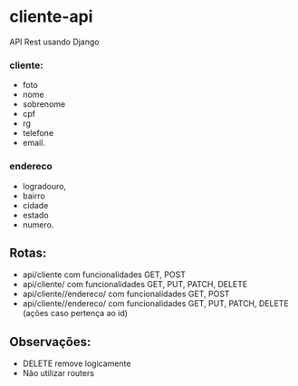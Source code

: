 # cliente-api
API Rest usando Django 


### cliente: 
- foto
- nome
- sobrenome
- cpf
- rg
- telefone
- email.

### endereco
- logradouro,
- bairro
- cidade
- estado
- numero.

## Rotas: 

- api/cliente com funcionalidades GET, POST
- api/cliente/<ph-cliente> com funcionalidades GET, PUT, PATCH, DELETE
- api/cliente/<pk-cliente>/endereco/ com funcionalidades GET, POST
- api/cliente/<pk-cliente>/endereco/<pk-endereco> com funcionalidades GET, PUT, PATCH, DELETE (ações caso pertença ao id)

## Observações:

- DELETE remove logicamente 
- Não utilizar routers
